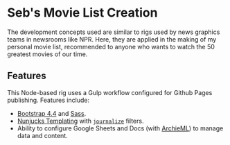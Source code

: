 # Seb's Movie List Creation

The development concepts used are similar to rigs used by news graphics teams in newsrooms like NPR. Here, they are applied in the making of my personal movie list, recommended to anyone who wants to watch the 50 greatest movies of our time.

## Features

This Node-based rig uses a Gulp workflow configured for Github Pages publishing. Features include:

- [Bootstrap 4.4](https://getbootstrap.com/) and [Sass](https://sass-lang.com/).
- [Nunjucks Templating](https://mozilla.github.io/nunjucks/templating.html) with [`journalize`](https://www.npmjs.com/package/journalize) filters.
- Ability to configure Google Sheets and Docs (with [ArchieML](http://archieml.org/)) to manage data and content.

